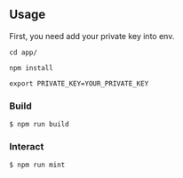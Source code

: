 
## Usage

First, you need add your private key into env.

```shell
cd app/

npm install

export PRIVATE_KEY=YOUR_PRIVATE_KEY

```

### Build

```shell
$ npm run build
```

### Interact

```shell
$ npm run mint
```
